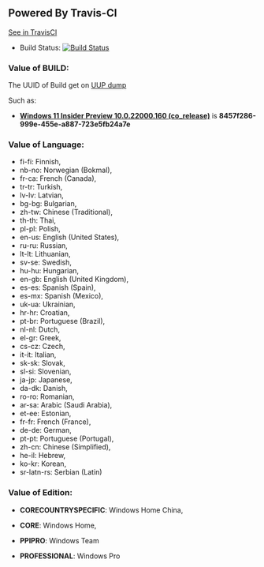 # 

## Powered By Travis-CI

[See in TravisCI](https://app.travis-ci.com/github/Philogag/UUPdump-TravisCI) 
+ Build Status:
[![Build Status](https://app.travis-ci.com/Philogag/UUPdump-TravisCI.svg?branch=main)](https://app.travis-ci.com/Philogag/UUPdump-TravisCI)

### Value of BUILD:

The UUID of Build get on [UUP dump](https://uupdump.net/)

Such as:

+ [**Windows 11 Insider Preview 10.0.22000.160 (co_release)**](https://uupdump.net/selectlang.php?id=8457f286-999e-455e-a887-723e5fb24a7e) is **8457f286-999e-455e-a887-723e5fb24a7e**

### Value of Language:

- fi-fi: Finnish,
- nb-no: Norwegian (Bokmal),
- fr-ca: French (Canada),
- tr-tr: Turkish,
- lv-lv: Latvian,
- bg-bg: Bulgarian,
- zh-tw: Chinese (Traditional),
- th-th: Thai,
- pl-pl: Polish,
- en-us: English (United States),
- ru-ru: Russian,
- lt-lt: Lithuanian,
- sv-se: Swedish,
- hu-hu: Hungarian,
- en-gb: English (United Kingdom),
- es-es: Spanish (Spain),
- es-mx: Spanish (Mexico),
- uk-ua: Ukrainian,
- hr-hr: Croatian,
- pt-br: Portuguese (Brazil),
- nl-nl: Dutch,
- el-gr: Greek,
- cs-cz: Czech,
- it-it: Italian,
- sk-sk: Slovak,
- sl-si: Slovenian,
- ja-jp: Japanese,
- da-dk: Danish,
- ro-ro: Romanian,
- ar-sa: Arabic (Saudi Arabia),
- et-ee: Estonian,
- fr-fr: French (France),
- de-de: German,
- pt-pt: Portuguese (Portugal),
- zh-cn: Chinese (Simplified),
- he-il: Hebrew,
- ko-kr: Korean,
- sr-latn-rs: Serbian (Latin)

### Value of Edition:

+ **CORECOUNTRYSPECIFIC**: Windows Home China,

+ **CORE**: Windows Home,

+ **PPIPRO**: Windows Team
+ **PROFESSIONAL**: Windows Pro

